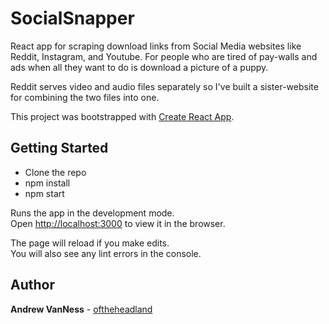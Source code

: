 # SocialSnapper

React app for scraping download links from Social Media websites like Reddit, Instagram, and Youtube. For people who are tired of pay-walls and ads when all they want to do is download a picture of a puppy.

Reddit serves video and audio files separately so I've built a sister-website for combining the two files into one.

This project was bootstrapped with [Create React App](https://github.com/facebook/create-react-app).

## Getting Started

- Clone the repo
- npm install
- npm start

Runs the app in the development mode.<br>
Open [http://localhost:3000](http://localhost:3000) to view it in the browser.

The page will reload if you make edits.<br>
You will also see any lint errors in the console.

## Author

**Andrew VanNess** - [oftheheadland](https://github.com/oftheheadland)
